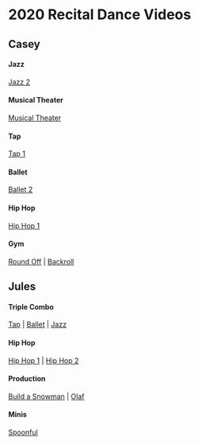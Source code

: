# 2020 Recital Dance Videos

## Casey

#### Jazz
[Jazz 2](https://www.youtube.com/watch?v=RUau6VWL-fY&feature=youtu.be)

#### Musical Theater
[Musical Theater](https://youtu.be/bjSNDNx94v4)

#### Tap
[Tap 1](https://www.youtube.com/watch?v=Rg9P9zHdevs&feature=youtu.be) 

#### Ballet
[Ballet 2](https://www.youtube.com/watch?v=rY4HUBo4r84&feature=youtu.be)

#### Hip Hop
[Hip Hop 1](https://youtu.be/4DI05hNxX2c)

#### Gym
[Round Off](https://www.youtube.com/watch?v=CEWcIoH6rVo&feature=youtu.be) | 
[Backroll](https://www.youtube.com/watch?v=HhiyVA7aXSI&feature=youtu.be)

## Jules

#### Triple Combo
[Tap](https://youtu.be/8fp2qCNjTPs) | 
[Ballet](https://youtu.be/NJQfq6gauAY) |
[Jazz](https://youtu.be/bMXSUvtXMj4)

#### Hip Hop
[Hip Hop 1](https://www.youtube.com/watch?v=GPDZ4SQ4xyo&feature=youtu.be) | 
[Hip Hop 2](https://www.youtube.com/watch?v=nGNjNi9DwYk&feature=youtu.be)

#### Production
[Build a Snowman](https://www.youtube.com/watch?v=hxbizu9J_P0&feature=youtu.be) | 
[Olaf](https://www.youtube.com/watch?v=O8ajrSeXBEY&feature=youtu.be)

#### Minis
[Spoonful](https://www.youtube.com/watch?v=tqrPwaTUIyA)

